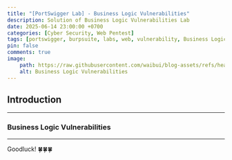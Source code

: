 ```yaml
---
title: "[PortSwigger Lab] - Business Logic Vulnerabilities"
description: Solution of Business Logic Vulnerabilities Lab
date: 2025-06-14 23:00:00 +0700
categories: [Cyber ​​Security, Web Pentest]
tags: [portswigger, burpsuite, labs, web, vulnerability, Business Logic]   
pin: false
comments: true
image:
    path: https://raw.githubusercontent.com/waibui/blog-assets/refs/heads/main/imgs/posts/2025-06-14-portswigger-lab-business-logic-vulnerabilities/business-logic-vulnerabilities.png
    alt: Business Logic Vulnerabilities
---
```


## Introduction
---
### **Business Logic Vulnerabilities**

---
Goodluck! 🍀🍀🍀 
